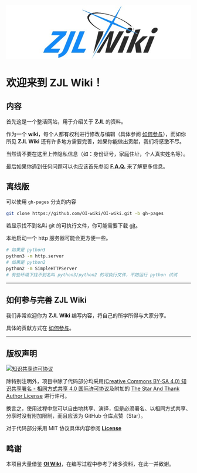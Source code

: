 ![Word Art](/docs/images/wordArt.jpg)
# 欢迎来到 ZJL Wiki！

## 内容

首先这是一个整活网站，用于介绍关于 **ZJL** 的资料。

作为一个 **wiki**，每个人都有权利进行修改与编辑（具体参阅 [如何参与](https://zjl-wiki.netlify.app/intro/htc)），而如你所见 **ZJL Wiki** 还有许多地方需要完善，如果你能做出贡献，我们将感激不尽。

当然请不要在这里上传隐私信息（如：身份证号，家庭住址，个人真实姓名等）。

最后如果你遇到任何问题可以也应该首先参阅 [**F.A.Q.**](https://zjl-wiki.netlify.app/intro/faq) 来了解更多信息。

## 离线版

可以使用 `gh-pages` 分支的内容

```bash
git clone https://github.com/OI-wiki/OI-wiki.git -b gh-pages
```

若显示找不到名叫 git 的可执行文件，你可能需要下载 [git](https://git-scm.com/downloads/win)。

本地启动一个 http 服务器可能会更方便一些。

```bash
# 如果是 python3
python3 -m http.server
# 如果是 python2
python2 -m SimpleHTTPServer
# 有些环境下找不到名叫 python3/python2 的可执行文件，不妨运行 python 试试
```

* * *

## 如何参与完善 ZJL Wiki

我们非常欢迎你为 **ZJL Wiki** 编写内容，将自己的所学所得与大家分享。

具体的贡献方式在 [如何参与](https://zjl-wiki.netlify.app/intro/htc)。

* * *

## 版权声明

[![知识共享许可协议](https://i.creativecommons.org/l/by-sa/4.0/88x31.png)](https://creativecommons.org/licenses/by-sa/4.0/)

除特别注明外，项目中除了代码部分均采用[(Creative Commons BY-SA 4.0) 知识共享署名 - 相同方式共享 4.0 国际许可协议](https://creativecommons.org/licenses/by-sa/4.0/deed.zh)及附加的 [The Star And Thank Author License](https://github.com/zTrix/sata-license) 进行许可。

换言之，使用过程中您可以自由地共享、演绎，但是必须署名、以相同方式共享、分享时没有附加限制，而且应该为 GitHub 仓库点赞（Star）。

对于代码部分采用 MIT 协议具体内容参阅 [**License**](/LICENSE)

## 鸣谢
本项目大量借鉴 [**OI Wiki**](https://oi-wiki.org/)，在编写过程中参考了诸多资料，在此一并致谢。